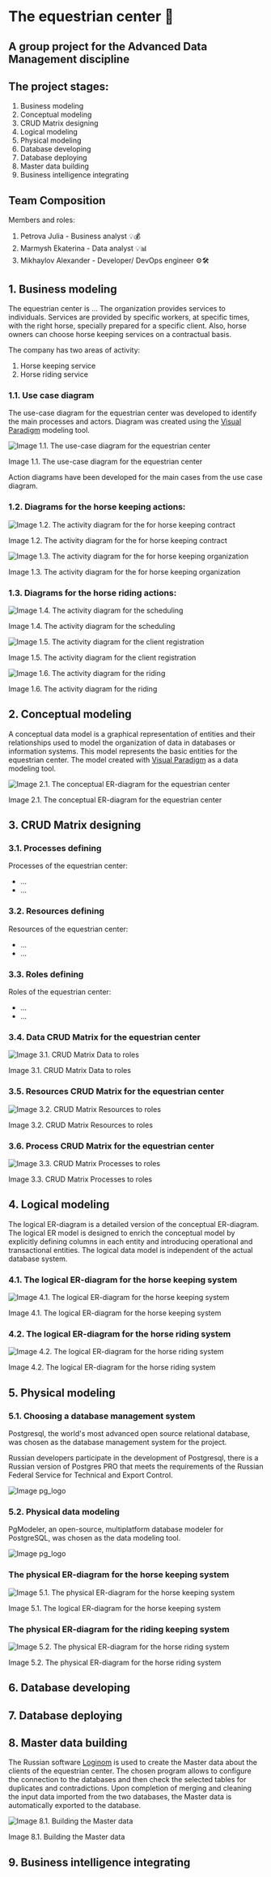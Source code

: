 # The equestrian center 🐎
## A group project for the Advanced Data Management discipline
## The project stages:
1. Business modeling
2. Conceptual modeling
3. CRUD Matrix designing
4. Logical modeling
5. Physical modeling
6. Database developing
7. Database deploying
8. Master data building
9. Business intelligence integrating

## Team Composition
Members and roles:
1. Petrova Julia - Business analyst 💡💰
2. Marmysh Ekaterina - Data analyst 💡📊
3. Mikhaylov Alexander - Developer/ DevOps engineer ⚙️🛠️
## 1. Business modeling
The equestrian center is ...
The organization provides services to individuals. Services are provided by specific workers, at specific times, with the right horse, specially prepared for a specific client. Also, horse owners can choose horse keeping services on a contractual basis.

The company has two areas of activity:
1. Horse keeping service
2. Horse riding service
### 1.1. Use case diagram
The use-case diagram for the equestrian center was developed to identify the main processes and actors. Diagram was created using the [Visual Paradigm](https://www.visual-paradigm.com/) modeling tool.

![Image 1.1. The use-case diagram for the equestrian center](diagrams/use_case_diagram.jpg)

Image 1.1. The use-case diagram for the equestrian center

Action diagrams have been developed for the main cases from the use case diagram.

### 1.2. Diagrams for the horse keeping actions:

![Image 1.2. The activity diagram for the for horse keeping contract](diagrams/Contract_for_horse_keeping.jpg)

Image 1.2. The activity diagram for the for horse keeping contract

![Image 1.3. The activity diagram for the for horse keeping organization](diagrams/Organization_of_the_horse_keeping.jpg)

Image 1.3. The activity diagram for the for horse keeping organization

### 1.3. Diagrams for the horse riding actions:

![Image 1.4. The activity diagram for the scheduling](diagrams/Scheduling.jpg)

Image 1.4. The activity diagram for the scheduling

![Image 1.5. The activity diagram for the client registration](diagrams/Client_registration_for_horseback_riding.jpg)

Image 1.5. The activity diagram for the client registration

![Image 1.6. The activity diagram for the riding](diagrams/Horseback_riding.jpg)

Image 1.6. The activity diagram for the riding

## 2. Conceptual modeling
A conceptual data model is a graphical representation of entities and their relationships used to model the organization of data in databases or information systems. 
This model represents the basic entities for the equestrian center. The model created with [Visual Paradigm](https://www.visual-paradigm.com/) as a data modeling tool.

![Image 2.1. The conceptual ER-diagram for the equestrian center](diagrams/Concept_diagram.jpg)

Image 2.1. The conceptual ER-diagram for the equestrian center

## 3. CRUD Matrix designing
### 3.1. Processes defining
Processes of the equestrian center:
- ... 
- ...
### 3.2. Resources defining
Resources of the equestrian center:
- ... 
- ...
### 3.3. Roles defining
Roles of the equestrian center:
- ... 
- ...
### 3.4. Data CRUD Matrix for the equestrian center

![Image 3.1. CRUD Matrix Data to roles](images/CRUD_Data_to_roles.JPG)

Image 3.1. CRUD Matrix Data to roles

### 3.5. Resources CRUD Matrix for the equestrian center

![Image 3.2. CRUD Matrix Resources to roles](images/CRUD_Resourсes_to_roles.JPG)

Image 3.2. CRUD Matrix Resources to roles

### 3.6. Process CRUD Matrix for the equestrian center

![Image 3.3. CRUD Matrix Processes to roles](images/CRUD_Processes_to_roles.JPG)

Image 3.3. CRUD Matrix Processes to roles


## 4. Logical modeling
The logical ER-diagram is a detailed version of the conceptual ER-diagram. The logical ER model is designed to enrich the conceptual model by explicitly defining columns in each entity and introducing operational and transactional entities. The logical data model is independent of the actual database system.
### 4.1. The logical ER-diagram for the horse keeping system

![Image 4.1. The logical ER-diagram for the horse keeping system](diagrams/Logical_Model_Horse_Keeping.jpg)

Image 4.1. The logical ER-diagram for the horse keeping system
### 4.2. The logical ER-diagram for the horse riding system

![Image 4.2. The logical ER-diagram for the horse riding system](diagrams/Logical_Model_Service.jpg)

Image 4.2. The logical ER-diagram for the horse riding system
## 5. Physical modeling
### 5.1. Choosing a database management system
Postgresql, the world's most advanced open source relational database, was chosen as the database management system for the project.

Russian developers participate in the development of Postgresql, there is a Russian version of Postgres PRO that meets the requirements of the Russian Federal Service for Technical and Export Control.

![Image pg_logo](images/pg_logo.png)
### 5.2. Physical data modeling
PgModeler, an open-source, multiplatform database modeler for PostgreSQL, was chosen as the data modeling tool.

![Image pg_logo](images/pgmodeler_logo.png)
### The physical ER-diagram for the horse keeping system

![Image 5.1. The physical ER-diagram for the horse keeping system](diagrams/Phisycal_model_horse_keeping.png)

Image 5.1. The logical ER-diagram for the horse keeping system
### The physical ER-diagram for the riding keeping system

![Image 5.2. The physical ER-diagram for the horse riding system](diagrams/Phisycal_model_horse_riding.png)

Image 5.2. The physical ER-diagram for the horse riding system

## 6. Database developing
## 7. Database deploying
## 8. Master data building
The Russian software [Loginom](https://loginom.ru/) is used to create the Master data about the clients of the equestrian center. The chosen program allows to configure the connection to the databases and then check the selected tables for duplicates and contradictions. Upon completion of merging and cleaning the input data imported from the two databases, the Master data is automatically exported to the database.

![Image 8.1. Building the Master data](images/master_data_building.png)

Image 8.1. Building the Master data

## 9. Business intelligence integrating
